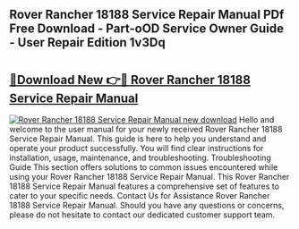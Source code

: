 ## Rover Rancher 18188 Service Repair Manual PDf Free Download - Part-oOD Service Owner Guide - User Repair Edition 1v3Dq

# <h2><a href="http://bc6672.oget.top/?id=Rover+Rancher+18188+Service+Repair+Manual">🔗Download New 👉🔴 Rover Rancher 18188 Service Repair Manual</a></h2>

[![Rover Rancher 18188 Service Repair Manual new download](https://i.imgur.com/5g1atiW.png)](http://bc6672.oget.top/?id=Rover+Rancher+18188+Service+Repair+Manual)
Hello and welcome to the user manual for your newly received Rover Rancher 18188 Service Repair Manual. This guide is here to help you understand and operate your product successfully. You will find clear instructions for installation, usage, maintenance, and troubleshooting. Troubleshooting Guide This section offers solutions to common issues encountered while using your Rover Rancher 18188 Service Repair Manual. This Rover Rancher 18188 Service Repair Manual features a comprehensive set of features to cater to your specific needs. Contact Us for Assistance Rover Rancher 18188 Service Repair Manual. Should you have any questions or concerns, please do not hesitate to contact our dedicated customer support team.
